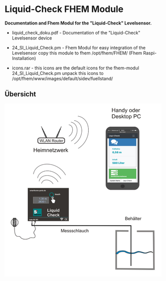 # Liquid-Check FHEM Module
**Documentation and Fhem Modul for the "Liquid-Check" Levelsensor.**

- liquid_check_doku.pdf       - Documentation of the "Liquid-Check" Levelsensor device
  
- 24_SI_Liquid_Check.pm       - Fhem Modul for easy integration of the Levelsensor copy this module to fhem /opt/fhem/FHEM/  (Fhem Raspi-Installation)
  
- icons.rar                   - this icons are the default icons for the fhem-modul 24_SI_Liquid_Check.pm unpack this icons to /opt/fhem/www/images/default/sidev/fuellstand/                              


## Übersicht

![](https://raw.githubusercontent.com/roma61/Liquid-Check/master/Uebersichtrouter.jpg)
